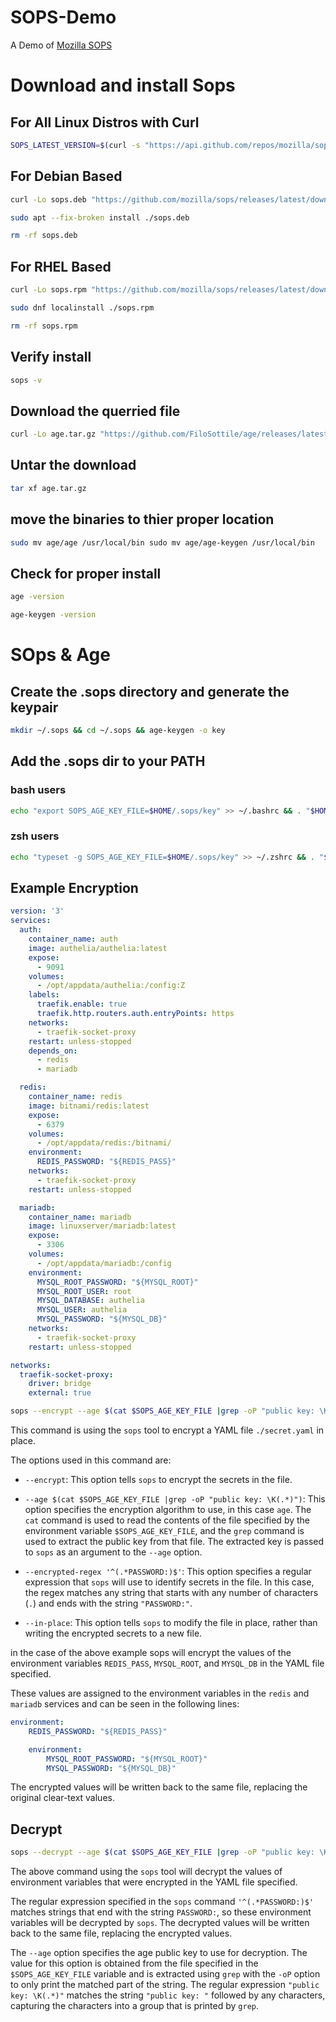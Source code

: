 # SOPS-Demo

A Demo of [Mozilla SOPS](https://github.com/mozilla/sops)

# Download and install Sops

## For All Linux Distros with Curl
```bash
SOPS_LATEST_VERSION=$(curl -s "https://api.github.com/repos/mozilla/sops/releases/latest" | grep -Po '"tag_name": "v\K[0-9.]+')
```

## For Debian Based
```bash
curl -Lo sops.deb "https://github.com/mozilla/sops/releases/latest/download/sops_${SOPS_LATEST_VERSION}_amd64.deb"
```

```bash
sudo apt --fix-broken install ./sops.deb
```

```bash
rm -rf sops.deb
```

## For RHEL Based
```bash
curl -Lo sops.rpm "https://github.com/mozilla/sops/releases/latest/download/sops_${SOPS_LATEST_VERSION}_x86_64.rpm"
```

```bash
sudo dnf localinstall ./sops.rpm
```

```bash
rm -rf sops.rpm
```

## Verify install
```bash
sops -v
```

## Download the querried file
```bash
curl -Lo age.tar.gz "https://github.com/FiloSottile/age/releases/latest/download/age-v${AGE_LATEST_VERSION}-linux-amd64.tar.gz"
```

## Untar the download
```bash
tar xf age.tar.gz
```

## move the binaries to thier proper location
```bash
sudo mv age/age /usr/local/bin sudo mv age/age-keygen /usr/local/bin
```

## Check for proper install
```bash
age -version
```

```bash
age-keygen -version
```

# SOps & Age

## Create the .sops directory and generate the keypair
```bash
mkdir ~/.sops && cd ~/.sops && age-keygen -o key
```

## Add the .sops dir to your PATH

### bash users
```bash
echo "export SOPS_AGE_KEY_FILE=$HOME/.sops/key" >> ~/.bashrc && . "$HOME"/.bashrc
```

### zsh users
```zsh
echo "typeset -g SOPS_AGE_KEY_FILE=$HOME/.sops/key" >> ~/.zshrc && . "$HOME"/.zshrc
```


## Example Encryption
```yaml
version: '3'
services:
  auth:
    container_name: auth    
    image: authelia/authelia:latest
    expose:
      - 9091
    volumes:
      - /opt/appdata/authelia:/config:Z
    labels:
      traefik.enable: true
      traefik.http.routers.auth.entryPoints: https
    networks:
      - traefik-socket-proxy
    restart: unless-stopped
    depends_on:
      - redis
      - mariadb

  redis:
    container_name: redis
    image: bitnami/redis:latest
    expose:
      - 6379
    volumes:
      - /opt/appdata/redis:/bitnami/
    environment:
      REDIS_PASSWORD: "${REDIS_PASS}"
    networks:
      - traefik-socket-proxy
    restart: unless-stopped

  mariadb:
    container_name: mariadb
    image: linuxserver/mariadb:latest
    expose:
      - 3306
    volumes:
      - /opt/appdata/mariadb:/config
    environment:
      MYSQL_ROOT_PASSWORD: "${MYSQL_ROOT}"
      MYSQL_ROOT_USER: root
      MYSQL_DATABASE: authelia
      MYSQL_USER: authelia
      MYSQL_PASSWORD: "${MYSQL_DB}"  
    networks:
      - traefik-socket-proxy
    restart: unless-stopped

networks:
  traefik-socket-proxy:
    driver: bridge
    external: true
```

```bash
sops --encrypt --age $(cat $SOPS_AGE_KEY_FILE |grep -oP "public key: \K(.*)") --encrypted-regex '^(.*PASSWORD:)$' --in-place ./secret.yaml
```

This command is using the `sops` tool to encrypt a YAML file `./secret.yaml` in place.

The options used in this command are:

-   `--encrypt`: This option tells `sops` to encrypt the secrets in the file.
    
-   `--age $(cat $SOPS_AGE_KEY_FILE |grep -oP "public key: \K(.*)")`: This option specifies the encryption algorithm to use, in this case `age`. The `cat` command is used to read the contents of the file specified by the environment variable `$SOPS_AGE_KEY_FILE`, and the `grep` command is used to extract the public key from that file. The extracted key is passed to `sops` as an argument to the `--age` option.
    
-   `--encrypted-regex '^(.*PASSWORD:)$'`: This option specifies a regular expression that `sops` will use to identify secrets in the file. In this case, the regex matches any string that starts with any number of characters (`.`) and ends with the string `"PASSWORD:"`.
    
-   `--in-place`: This option tells `sops` to modify the file in place, rather than writing the encrypted secrets to a new file.


in the case of the above example sops will encrypt the values of the environment variables `REDIS_PASS`, `MYSQL_ROOT`, and `MYSQL_DB` in the YAML file specified.

These values are assigned to the environment variables in the `redis` and `mariadb` services and can be seen in the following lines:

```yaml
environment:
	REDIS_PASSWORD: "${REDIS_PASS}"
```

```yaml
	environment: 
		MYSQL_ROOT_PASSWORD: "${MYSQL_ROOT}"
		MYSQL_PASSWORD: "${MYSQL_DB}"
```  

The encrypted values will be written back to the same file, replacing the original clear-text values.

## Decrypt
```bash
sops --decrypt --age $(cat $SOPS_AGE_KEY_FILE |grep -oP "public key: \K(.*)") --encrypted-regex '^(.*PASSWORD:)$' --in-place ./secret.yaml
```

The above command using the `sops` tool will decrypt the values of environment variables that were encrypted in the YAML file specified.

The regular expression specified in the `sops` command `'^(.*PASSWORD:)$'` matches strings that end with the string `PASSWORD:`, so these environment variables will be decrypted by `sops`. The decrypted values will be written back to the same file, replacing the encrypted values.

The `--age` option specifies the age public key to use for decryption. The value for this option is obtained from the file specified in the `$SOPS_AGE_KEY_FILE` variable and is extracted using `grep` with the `-oP` option to only print the matched part of the string. The regular expression `"public key: \K(.*)"` matches the string `"public key: "` followed by any characters, capturing the characters into a group that is printed by `grep`.